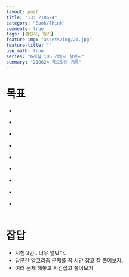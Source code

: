 ```yaml
---
layout: post
title: "13: 210624"
category: "Book/Think"
comments: true
tags: [챌린지, 일기]
feature-img: "assets/img/24.jpg"
feature-title: ""
use_math: true
series: "6개월 iOS 개발자 챌린지"
summary: "210624 목요일의 기록"
---
```




# 목표
* ~~~약먹기~~~
* ~~~42 서울 등록~~~
* ~~~union find 깔끔하게 다시짜기 - 손코딩 - 친구네트워크~~~
* ~~~투포인터 다시짜기 - 손코딩 - 두수의합 2~~~
* ~~~알고리즘 문제 풀이 - 시간 잡고~~~
* ~~~시험보기~~~
* ~~~iOS 강의 듣고 PR - 오늘은 과제를 해봄. 내일 다시~~~
* ~~~?,! 변수 선언에서의 의미, 변수 사용에서의 의미~~~
* ~~~1일 1커밋~~~



# 잡답

* 시험 2번.. 너무 얼탔다.
* 당분간 알고리즘 문제를 꼭 시간 잡고 잘 풀어보자.
* 여러 문제 해놓고 시간잡고 풀어보기